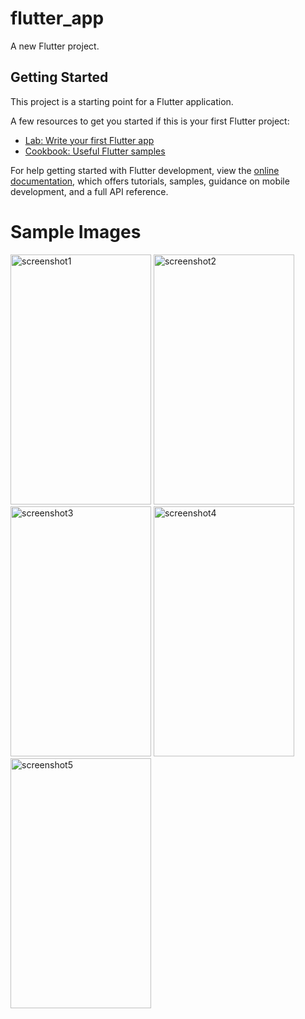 # flutter_app

A new Flutter project.

## Getting Started

This project is a starting point for a Flutter application.

A few resources to get you started if this is your first Flutter project:

- [Lab: Write your first Flutter app](https://docs.flutter.dev/get-started/codelab)
- [Cookbook: Useful Flutter samples](https://docs.flutter.dev/cookbook)

For help getting started with Flutter development, view the
[online documentation](https://docs.flutter.dev/), which offers tutorials,
samples, guidance on mobile development, and a full API reference.

# Sample Images 
<img src="https://github.com/user-attachments/assets/9acc1b63-971d-4ec8-b075-41b6654f5589" width="225" height="400" alt="screenshot1" />
<img src="https://github.com/user-attachments/assets/e795fcd9-b883-4d3e-850b-4d00332eef2c" width="225" height="400" alt="screenshot2" />
<img src="https://github.com/user-attachments/assets/7593fbc3-cb88-48a1-8878-725872b9238a" width="225" height="400" alt="screenshot3" />
<img src="https://github.com/user-attachments/assets/dfec4053-3879-4a49-b50f-0927f85915c8" width="225" height="400" alt="screenshot4" />
<img src="https://github.com/user-attachments/assets/72b45f29-6cb7-43be-89b1-900fd2c40583" width="225" height="400" alt="screenshot5" />


